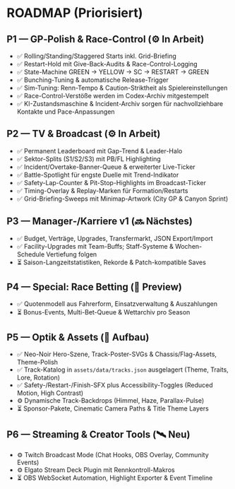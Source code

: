 # ROADMAP (Priorisiert)

## P1 — GP‑Polish & Race‑Control (⚙️ In Arbeit)
- ✅ Rolling/Standing/Staggered Starts inkl. Grid-Briefing
- ✅ Restart-Hold mit Give-Back-Audits & Race-Control-Logging
- ✅ State-Machine GREEN → YELLOW → SC → RESTART → GREEN
- ✅ Bunching-Tuning & automatische Release-Trigger
- ✅ Sim-Tuning: Renn-Tempo & Caution-Striktheit als Spielereinstellungen
- ✅ Race-Control-Verstöße werden im Codex-Archiv mitgestempelt
- ✅ KI-Zustandsmaschine & Incident-Archiv sorgen für nachvollziehbare Kontakte und Pace-Anpassungen

## P2 — TV & Broadcast (⚙️ In Arbeit)
- ✅ Permanent Leaderboard mit Gap-Trend & Leader-Halo
- ✅ Sektor-Splits (S1/S2/S3) mit PB/FL Highlighting
- ✅ Incident/Overtake-Banner-Queue & erweiterter Live-Ticker
- ✅ Battle-Spotlight für engste Duelle mit Trend-Indikator
- ✅ Safety-Lap-Counter & Pit-Stop-Highlights im Broadcast-Ticker
- ✅ Timing-Overlay & Replay-Marken für Formation/Restarts
- ✅ Grid-Briefing-Sweeps mit Minimap-Artwork (City GP & Canyon Sprint)

## P3 — Manager‑/Karriere v1 (🔜 Nächstes)
- ✅ Budget, Verträge, Upgrades, Transfermarkt, JSON Export/Import
- ✅ Facility-Upgrades mit Team-Buffs; Staff-Systeme & Wochen-Schedule Vertiefung folgen
- ⏳ Saison-Langzeitstatistiken, Rekorde & Patch-kompatible Saves

## P4 — Special: Race Betting (🧪 Preview)
- ✅ Quotenmodell aus Fahrerform, Einsatzverwaltung & Auszahlungen
- ⏳ Bonus-Events, Multi-Bet-Queue & Wettarchiv pro Season

## P5 — Optik & Assets (🎨 Aufbau)
- ✅ Neo-Noir Hero-Szene, Track-Poster-SVGs & Chassis/Flag-Assets, Theme-Polish
- ✅ Track-Katalog in `assets/data/tracks.json` ausgelagert (Theme, Traits, Lore, Rotation)
- ✅ Safety-/Restart-/Finish-SFX plus Accessibility-Toggles (Reduced Motion, High Contrast)
- ⚙️ Dynamische Track-Backdrops (Himmel, Haze, Parallax-Pulse)
- ⏳ Sponsor-Pakete, Cinematic Camera Paths & Title Theme Layers

## P6 — Streaming & Creator Tools (🛰️ Neu)
- ⚙️ Twitch Broadcast Mode (Chat Hooks, OBS Overlay, Community Events)
- ⚙️ Elgato Stream Deck Plugin mit Rennkontroll-Makros
- ⏳ OBS WebSocket Automation, Highlight Exporter & Event Timeline
